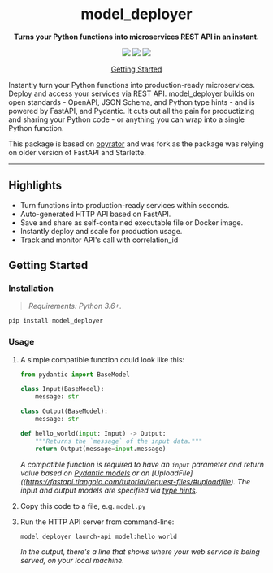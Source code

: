 <!-- markdownlint-disable MD033 MD041 -->
<h1 align="center">
    model_deployer
</h1>

<p align="center">
    <strong>Turns your Python functions into microservices REST API in an instant.</strong>
</p>

<p align="center">
    <a href="https://pypi.org/project/opyrator/" title="Python Version"><img src="https://img.shields.io/badge/Python-3.6%2B-blue&style=flat"></a>
    <a href="https://github.com/dubuisa/model_deployer/blob/main/LICENSE" title="Project License"><img src="https://img.shields.io/badge/License-MIT-green.svg"></a>
    <a href="https://github.com/dubuisa/model_deployer/actions?query=workflow/CI" title="Build status"><img src="https://img.shields.io/github/workflow/status/dubuisa/model_deployer/CI?style=flat"></a>
</p>

<p align="center">
  <a href="#getting-started">Getting Started</a>
</p>

Instantly turn your Python functions into production-ready microservices. Deploy and access your services via REST API. model_deployer builds on open standards - OpenAPI,  JSON Schema, and Python type hints - and is powered by FastAPI, and Pydantic. It cuts out all the pain for productizing and sharing your Python code - or anything you can wrap into a single Python function.

This package is based on [opyrator](https://github.com/ml-tooling/opyrator) and was fork as the package was relying on older version of FastAPI and Starlette.


---

## Highlights

- Turn functions into production-ready services within seconds.
- Auto-generated HTTP API based on FastAPI.
- Save and share as self-contained executable file or Docker image.
- Instantly deploy and scale for production usage.
- Track and monitor API's call with correlation_id

## Getting Started

### Installation

> _Requirements: Python 3.6+._

```bash
pip install model_deployer
```

### Usage

1. A simple compatible function could look like this:

    ```python
    from pydantic import BaseModel

    class Input(BaseModel):
        message: str

    class Output(BaseModel):
        message: str

    def hello_world(input: Input) -> Output:
        """Returns the `message` of the input data."""
        return Output(message=input.message)
    ```

    _A compatible function is required to have an `input` parameter and return value based on [Pydantic models](https://pydantic-docs.helpmanual.io/) or an [UploadFile]((https://fastapi.tiangolo.com/tutorial/request-files/#uploadfile). The input and output models are specified via [type hints](https://docs.python.org/3/library/typing.html)._

2. Copy this code to a file, e.g. `model.py`
3. Run the HTTP API server from command-line:

    ```bash
    model_deployer launch-api model:hello_world
    ```
    _In the output, there's a line that shows where your web service is being served, on your local machine._